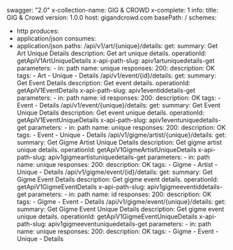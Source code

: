 swagger: "2.0"
x-collection-name: GIG & CROWD
x-complete: 1
info:
  title: GIG & Crowd
  version: 1.0.0
host: gigandcrowd.com
basePath: /
schemes:
- http
produces:
- application/json
consumes:
- application/json
paths:
  /api/v1/art/{unique}/details:
    get:
      summary: Get Art Unique Details
      description: Get art unique details.
      operationId: getApiV1ArtUniqueDetails
      x-api-path-slug: apiv1artuniquedetails-get
      parameters:
      - in: path
        name: unique
      responses:
        200:
          description: OK
      tags:
      - Art
      - Unique
      - Details
  /api/v1/event/{id}/details:
    get:
      summary: Get Event Details
      description: Get event details.
      operationId: getApiV1EventDetails
      x-api-path-slug: apiv1eventiddetails-get
      parameters:
      - in: path
        name: id
      responses:
        200:
          description: OK
      tags:
      - Event
      - Details
  /api/v1/event/{unique}/details:
    get:
      summary: Get Event Unique Details
      description: Get event unique details.
      operationId: getApiV1EventUniqueDetails
      x-api-path-slug: apiv1eventuniquedetails-get
      parameters:
      - in: path
        name: unique
      responses:
        200:
          description: OK
      tags:
      - Event
      - Unique
      - Details
  /api/v1/gigme/artist/{unique}/details:
    get:
      summary: Get Gigme Artist Unique Details
      description: Get gigme artist unique details.
      operationId: getApiV1GigmeArtistUniqueDetails
      x-api-path-slug: apiv1gigmeartistuniquedetails-get
      parameters:
      - in: path
        name: unique
      responses:
        200:
          description: OK
      tags:
      - Gigme
      - Artist
      - Unique
      - Details
  /api/v1/gigme/event/{id}/details:
    get:
      summary: Get Gigme Event Details
      description: Get gigme event details.
      operationId: getApiV1GigmeEventDetails
      x-api-path-slug: apiv1gigmeeventiddetails-get
      parameters:
      - in: path
        name: id
      responses:
        200:
          description: OK
      tags:
      - Gigme
      - Event
      - Details
  /api/v1/gigme/event/{unique}/details:
    get:
      summary: Get Gigme Event Unique Details
      description: Get gigme event unique details.
      operationId: getApiV1GigmeEventUniqueDetails
      x-api-path-slug: apiv1gigmeeventuniquedetails-get
      parameters:
      - in: path
        name: unique
      responses:
        200:
          description: OK
      tags:
      - Gigme
      - Event
      - Unique
      - Details